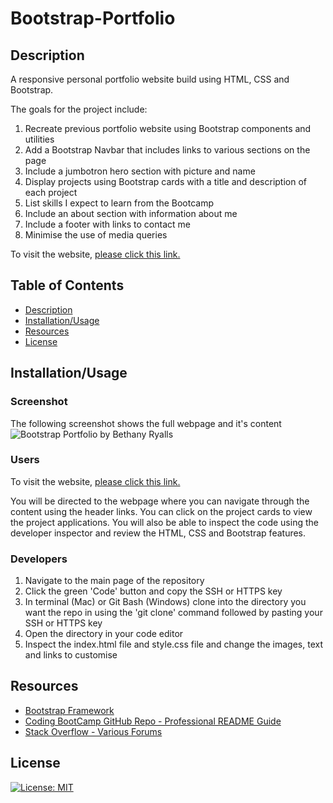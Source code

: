 # Bootstrap-Portfolio

## Description

A responsive personal portfolio website build using HTML, CSS and Bootstrap.

The goals for the project include:

1. Recreate previous portfolio website using Bootstrap components and utilities
2. Add a Bootstrap Navbar that includes links to various sections on the page
3. Include a jumbotron hero section with picture and name
4. Display projects using Bootstrap cards with a title and description of each project
5. List skills I expect to learn from the Bootcamp
6. Include an about section with information about me
7. Include a footer with links to contact me
8. Minimise the use of media queries

To visit the website, [please click this link.](https://bethanyryalls.github.io/Bootstrap-Portfolio/)

## Table of Contents

- [Description](#description)
- [Installation/Usage](#installation/usage)
- [Resources](#resources)
- [License](#license)

## Installation/Usage

### Screenshot

The following screenshot shows the full webpage and it's content
    ![Bootstrap Portfolio by Bethany Ryalls](images/bootstrap-portfolio-screenshot.jpg)

### Users

To visit the website, [please click this link.](https://bethanyryalls.github.io/Bootstrap-Portfolio/)

You will be directed to the webpage where you can navigate through the content using the header links. You can click on the project cards to view the project applications. You will also be able to inspect the code using the developer inspector and review the HTML, CSS and Bootstrap features.

### Developers

1. Navigate to the main page of the repository
2. Click the green 'Code' button and copy the SSH or HTTPS key
3. In terminal (Mac) or Git Bash (Windows) clone into the directory you want the repo in using the 'git clone' command followed by pasting your SSH or HTTPS key
4. Open the directory in your code editor
5. Inspect the index.html file and style.css file and change the images, text and links to customise

## Resources

- [Bootstrap Framework](https://getbootstrap.com)
- [Coding BootCamp GitHub Repo - Professional README Guide](https://coding-boot-camp.github.io/full-stack/github/professional-readme-guide)
- [Stack Overflow - Various Forums](https://stackoverflow.com)

## License

[![License: MIT](https://img.shields.io/badge/License-MIT-yellow.svg)](https://opensource.org/licenses/MIT)